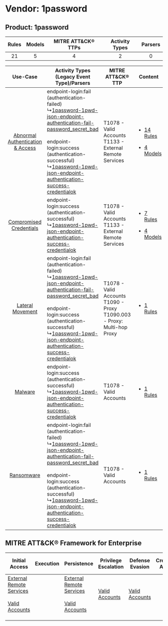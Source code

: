 Vendor: 1password
=================
Product: 1password
------------------
| Rules | Models | MITRE ATT&CK® TTPs | Activity Types | Parsers |
|:-----:|:------:|:------------------:|:--------------:|:-------:|
|  21   |   5    |         4          |       2        |    0    |

|    Use-Case    | Activity Types (Legacy Event Type)/Parsers    | MITRE ATT&CK® TTP    | Content    |
|:----:| ---- | ---- | ---- |
| [Abnormal Authentication & Access](../../../UseCases/uc_abnormal_authentication_&_access.md) |  endpoint-login:fail (authentication-failed)<br> ↳[1password-1pwd-json-endpoint-authentication-fail-password_secret_bad](Ps/pC_1password1pwdjsonendpointauthenticationfailpassword_secret_bad.md)<br><br> endpoint-login:success (authentication-successful)<br> ↳[1password-1pwd-json-endpoint-authentication-success-credentialok](Ps/pC_1password1pwdjsonendpointauthenticationsuccesscredentialok.md)<br> | T1078 - Valid Accounts<br>T1133 - External Remote Services<br>    | [<ul><li>14 Rules</li></ul><ul><li>4 Models</li></ul>](RM/r_m_1password_1password_Abnormal_Authentication_&_Access.md) |
|          [Compromised Credentials](../../../UseCases/uc_compromised_credentials.md)          |  endpoint-login:success (authentication-successful)<br> ↳[1password-1pwd-json-endpoint-authentication-success-credentialok](Ps/pC_1password1pwdjsonendpointauthenticationsuccesscredentialok.md)<br>    | T1078 - Valid Accounts<br>T1133 - External Remote Services<br>    | [<ul><li>7 Rules</li></ul><ul><li>4 Models</li></ul>](RM/r_m_1password_1password_Compromised_Credentials.md)    |
|    [Lateral Movement](../../../UseCases/uc_lateral_movement.md)    |  endpoint-login:fail (authentication-failed)<br> ↳[1password-1pwd-json-endpoint-authentication-fail-password_secret_bad](Ps/pC_1password1pwdjsonendpointauthenticationfailpassword_secret_bad.md)<br><br> endpoint-login:success (authentication-successful)<br> ↳[1password-1pwd-json-endpoint-authentication-success-credentialok](Ps/pC_1password1pwdjsonendpointauthenticationsuccesscredentialok.md)<br> | T1078 - Valid Accounts<br>T1090 - Proxy<br>T1090.003 - Proxy: Multi-hop Proxy<br> | [<ul><li>1 Rules</li></ul>](RM/r_m_1password_1password_Lateral_Movement.md)    |
|    [Malware](../../../UseCases/uc_malware.md)    |  endpoint-login:success (authentication-successful)<br> ↳[1password-1pwd-json-endpoint-authentication-success-credentialok](Ps/pC_1password1pwdjsonendpointauthenticationsuccesscredentialok.md)<br>    | T1078 - Valid Accounts<br>    | [<ul><li>1 Rules</li></ul>](RM/r_m_1password_1password_Malware.md)    |
|    [Ransomware](../../../UseCases/uc_ransomware.md)    |  endpoint-login:fail (authentication-failed)<br> ↳[1password-1pwd-json-endpoint-authentication-fail-password_secret_bad](Ps/pC_1password1pwdjsonendpointauthenticationfailpassword_secret_bad.md)<br><br> endpoint-login:success (authentication-successful)<br> ↳[1password-1pwd-json-endpoint-authentication-success-credentialok](Ps/pC_1password1pwdjsonendpointauthenticationsuccesscredentialok.md)<br> | T1078 - Valid Accounts<br>    | [<ul><li>1 Rules</li></ul>](RM/r_m_1password_1password_Ransomware.md)    |

MITRE ATT&CK® Framework for Enterprise
--------------------------------------
| Initial Access                                                                                                                                   | Execution | Persistence                                                                                                                                      | Privilege Escalation                                                | Defense Evasion                                                     | Credential Access | Discovery | Lateral Movement | Collection | Command and Control                                                                                                                       | Exfiltration | Impact |
| ------------------------------------------------------------------------------------------------------------------------------------------------ | --------- | ------------------------------------------------------------------------------------------------------------------------------------------------ | ------------------------------------------------------------------- | ------------------------------------------------------------------- | ----------------- | --------- | ---------------- | ---------- | ----------------------------------------------------------------------------------------------------------------------------------------- | ------------ | ------ |
| [External Remote Services](https://attack.mitre.org/techniques/T1133)<br><br>[Valid Accounts](https://attack.mitre.org/techniques/T1078)<br><br> |           | [External Remote Services](https://attack.mitre.org/techniques/T1133)<br><br>[Valid Accounts](https://attack.mitre.org/techniques/T1078)<br><br> | [Valid Accounts](https://attack.mitre.org/techniques/T1078)<br><br> | [Valid Accounts](https://attack.mitre.org/techniques/T1078)<br><br> |                   |           |                  |            | [Proxy: Multi-hop Proxy](https://attack.mitre.org/techniques/T1090/003)<br><br>[Proxy](https://attack.mitre.org/techniques/T1090)<br><br> |              |        |